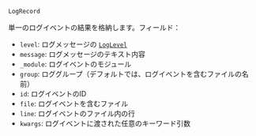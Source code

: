 ```julia
LogRecord
```

単一のログイベントの結果を格納します。フィールド：

  * `level`: ログメッセージの [`LogLevel`](@ref)
  * `message`: ログメッセージのテキスト内容
  * `_module`: ログイベントのモジュール
  * `group`: ロググループ（デフォルトでは、ログイベントを含むファイルの名前）
  * `id`: ログイベントのID
  * `file`: ログイベントを含むファイル
  * `line`: ログイベントのファイル内の行
  * `kwargs`: ログイベントに渡された任意のキーワード引数

